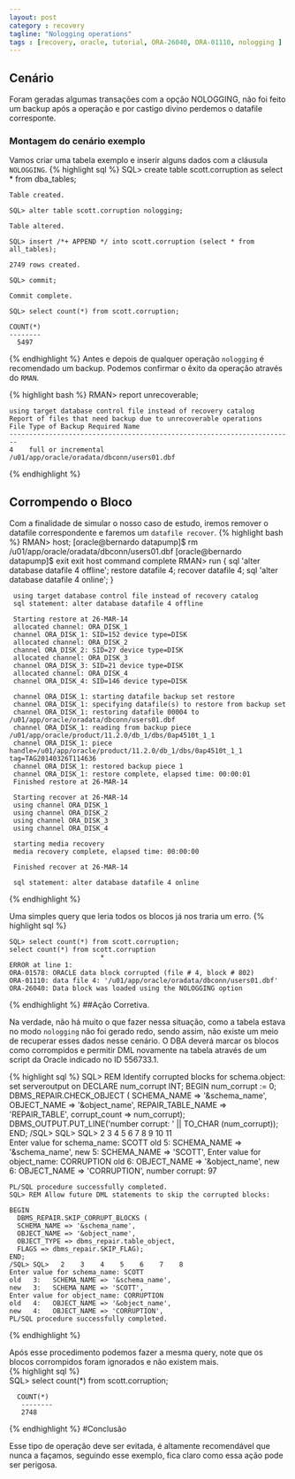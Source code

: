 ```yaml
---
layout: post
category : recovery
tagline: "Nologging operations"
tags : [recovery, oracle, tutorial, ORA-26040, ORA-01110, nologging ]
---
```


## Cenário

Foram geradas algumas transações com a opção NOLOGGING, não foi feito um backup após a operação e por castigo divino perdemos o datafile corresponte.

### Montagem do cenário exemplo

Vamos criar uma tabela exemplo e inserir alguns dados com a cláusula `NOLOGGING`.
{% highlight sql %}
    SQL> create table scott.corruption as select * from dba_tables;

    Table created.
    
    SQL> alter table scott.corruption nologging;

    Table altered.    

    SQL> insert /*+ APPEND */ into scott.corruption (select * from all_tables);

    2749 rows created.

    SQL> commit;

    Commit complete.
    
    SQL> select count(*) from scott.corruption;

    COUNT(*)
    --------
      5497
{% endhighlight %}
Antes e depois de qualquer operação `nologging` é recomendado um backup. Podemos confirmar o êxito da operação através do `RMAN`.

{% highlight bash %}
    RMAN> report unrecoverable;

    using target database control file instead of recovery catalog
    Report of files that need backup due to unrecoverable operations
    File Type of Backup Required Name
    ------------------------------------------------------------------------
    4    full or incremental     /u01/app/oracle/oradata/dbconn/users01.dbf 
{% endhighlight %}

## Corrompendo o Bloco

Com a finalidade de simular o nosso caso de estudo, iremos remover o datafile correspondente e faremos um `datafile recover`.
{% highlight bash %}
     RMAN> host;
     [oracle@bernardo datapump]$ rm /u01/app/oracle/oradata/dbconn/users01.dbf
     [oracle@bernardo datapump]$ exit
     exit
     host command complete
     RMAN> run {
     sql 'alter database datafile 4 offline';
     restore datafile 4;
     recover datafile 4;
     sql 'alter database datafile 4 online';
     }
     
     using target database control file instead of recovery catalog
     sql statement: alter database datafile 4 offline
     
     Starting restore at 26-MAR-14
     allocated channel: ORA_DISK_1
     channel ORA_DISK_1: SID=152 device type=DISK
     allocated channel: ORA_DISK_2
     channel ORA_DISK_2: SID=27 device type=DISK
     allocated channel: ORA_DISK_3
     channel ORA_DISK_3: SID=21 device type=DISK
     allocated channel: ORA_DISK_4
     channel ORA_DISK_4: SID=146 device type=DISK
     
     channel ORA_DISK_1: starting datafile backup set restore
     channel ORA_DISK_1: specifying datafile(s) to restore from backup set
     channel ORA_DISK_1: restoring datafile 00004 to /u01/app/oracle/oradata/dbconn/users01.dbf
     channel ORA_DISK_1: reading from backup piece /u01/app/oracle/product/11.2.0/db_1/dbs/0ap4510t_1_1
     channel ORA_DISK_1: piece handle=/u01/app/oracle/product/11.2.0/db_1/dbs/0ap4510t_1_1 tag=TAG20140326T114636
     channel ORA_DISK_1: restored backup piece 1
     channel ORA_DISK_1: restore complete, elapsed time: 00:00:01
     Finished restore at 26-MAR-14
     
     Starting recover at 26-MAR-14
     using channel ORA_DISK_1
     using channel ORA_DISK_2
     using channel ORA_DISK_3
     using channel ORA_DISK_4
     
     starting media recovery
     media recovery complete, elapsed time: 00:00:00
     
     Finished recover at 26-MAR-14
     
     sql statement: alter database datafile 4 online
{% endhighlight %}

Uma simples query que leria todos os blocos já nos traria um erro.
{% highlight sql %}

    SQL> select count(*) from scott.corruption;
    select count(*) from scott.corruption
                           *
    ERROR at line 1:
    ORA-01578: ORACLE data block corrupted (file # 4, block # 802)
    ORA-01110: data file 4: '/u01/app/oracle/oradata/dbconn/users01.dbf'
    ORA-26040: Data block was loaded using the NOLOGGING option
{% endhighlight %}
##Ação Corretiva.

Na verdade, não há muito o que fazer nessa situação, como a tabela estava no modo `nologging` não foi gerado redo, sendo assim, não existe um meio de recuperar esses dados nesse cenário. O DBA deverá marcar os blocos como corrompidos e permitir DML novamente na tabela através de um script da Oracle indicado no ID 556733.1.

{% highlight sql %}
    SQL> REM Identify corrupted blocks for schema.object:
    set serveroutput on
    DECLARE num_corrupt INT;
    BEGIN
      num_corrupt := 0;
      DBMS_REPAIR.CHECK_OBJECT (
      SCHEMA_NAME => '&schema_name',
      OBJECT_NAME => '&object_name',
      REPAIR_TABLE_NAME => 'REPAIR_TABLE',
      corrupt_count => num_corrupt);
      DBMS_OUTPUT.PUT_LINE('number corrupt: ' || TO_CHAR (num_corrupt));
    END;
    /SQL> SQL> SQL>   2    3    4    5    6    7    8    9   10   11  
    Enter value for schema_name: SCOTT
    old   5:   SCHEMA_NAME => '&schema_name',
    new   5:   SCHEMA_NAME => 'SCOTT',
    Enter value for object_name: CORRUPTION
    old   6:   OBJECT_NAME => '&object_name',
    new   6:   OBJECT_NAME => 'CORRUPTION',
    number corrupt: 97
    
    PL/SQL procedure successfully completed.
    SQL> REM Allow future DML statements to skip the corrupted blocks:
    
    BEGIN
      DBMS_REPAIR.SKIP_CORRUPT_BLOCKS (
      SCHEMA_NAME => '&schema_name',
      OBJECT_NAME => '&object_name',
      OBJECT_TYPE => dbms_repair.table_object,
      FLAGS => dbms_repair.SKIP_FLAG);
    END;
    /SQL> SQL>   2    3    4    5    6    7    8  
    Enter value for schema_name: SCOTT
    old   3:   SCHEMA_NAME => '&schema_name',
    new   3:   SCHEMA_NAME => 'SCOTT',
    Enter value for object_name: CORRUPTION
    old   4:   OBJECT_NAME => '&object_name',
    new   4:   OBJECT_NAME => 'CORRUPTION',
    PL/SQL procedure successfully completed.
{% endhighlight %}

Após esse procedimento podemos fazer a mesma query, note que os blocos corrompidos foram ignorados e não existem mais.    
 {% highlight sql %}   
    SQL> select count(*) from scott.corruption;
    
      COUNT(*)	
       --------
       2748
{% endhighlight %}
#Conclusão

Esse tipo de operação deve ser evitada, é altamente recomendável que nunca a façamos, seguindo esse exemplo, fica claro como essa ação pode ser perigosa.